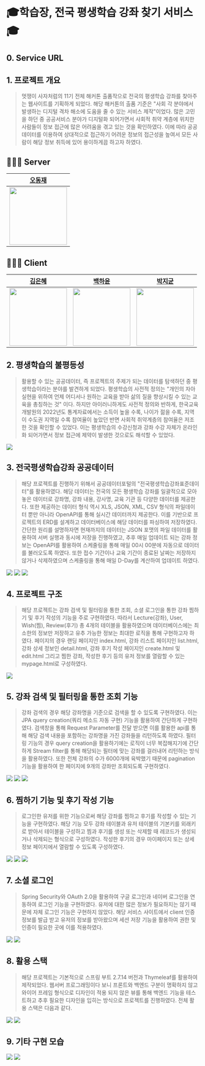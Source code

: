 # :mortar_board:학습장, 전국 평생학습 강좌 찾기 서비스:mortar_board:

## 0. Service URL

## 1. 프로젝트 개요
> 멋쟁이 사자처럼의 11기 전체 해커톤 출품작으로 전국의 평생학습 강좌를 찾아주는 웹사이트를 기획하게 되었다. 해당 해커톤의 출품 기준은 "사회 각 분야에서 발생하는 디지털 격차 해소에 도움을 줄 수 있는 서비스 제작"이었다. 많은 고민을 하던 중 공공서비스 분야가 디지털화 되어가면서 사회적 취약 계층에 위치한 사람들이 정보 접근에 많은 어려움을 겪고 있는 것을 확인하였다. 이에 따라 공공데이터를 이용하여 상대적으로 접근하기 어려운 정보의 접근성을 높여서 모든 사람이 해당 정보 취득에 있어 용이하게끔 하고자 하였다.
## 👩🏻‍💻 Server
| [오동재](https://github.com/djdongjae) |
|:---:|
| <img src="https://github.com/djdongjae.png" width="150"> |
## 👩🏻‍💻 Client
| [김은혜](https://github.com/gracekim527) | [백하윤](https://github.com/hayoon07) | [박지균](https://github.com/jivirus) |
|:---:|:---:|:---:|
| <img src="https://github.com/gracekim527.png" width="150"> | <img src="https://github.com/hayoon07.png" width="150"> | <img src="https://github.com/jivirus.png" width="150"> |

## 2. 평생학습의 불평등성
> 활용할 수 있는 공공데이터, 즉 프로젝트의 주제가 되는 데이터를 탐색하던 중 평생학습이라는 분야를 발견하게 되었다. 평생학습의 사전적 정의는 "개인의 자아실현을 위하여 언제 어디서나 원하는 교육을 받아 삶의 질을 향상시킬 수 있는 교육을 총칭하는 것" 이다. 하지만 아이러니하게도 사전적 정의와 반하게, 한국교육개발원의 2022년도 통계자료에서는 소득이 높을 수록, 나이가 젊을 수록, 지역이 수도권 지역일 수록 참여율이 높았던 반면 사회적 취약계층의 참여율은 저조한 것을 확인할 수 있었다. 이는 평생학습의 수강신청과 강좌 수강 자체가 온라인화 되어가면서 정보 접근에 제약이 발생한 것으로도 해석할 수 있었다.
<img src="https://github.com/LikeLion-11th-SKHU/hakSeubJang-BE/assets/93889207/373df7be-040e-4038-869d-fcf11667ba00">

## 3. 전국평생학습강좌 공공데이터
> 해당 프로젝트를 진행하기 위해서 공공데이터포털의 "전국평생학습강좌표준데이터"를 활용하였다. 해당 데이터는 전국의 모든 평생학습 강좌를 일괄적으로 모아 놓은 데이터로 강좌명, 강좌 내용, 강사명, 교육 기관 등 다양한 데이터를 제공한다. 또한 제공하는 데이터 형식 역시 XLS, JSON, XML, CSV 형식의 파일데이터 뿐만 아니라 OpenAPI를 통해 실시간 데이터까지 제공한다. 이를 기반으로 프로젝트의 ERD를 설계하고 데이터베이스에 해당 데이터를 파싱하여 저장하였다. 간단한 원리를 설명하자면 현재까지의 데이터는 JSON 포맷의 파일 데이터를 활용하여 서버 실행과 동시에 저장을 진행하였고, 추후 매일 업데이트 되는 강좌 정보는 OpenAPI를 활용하여 스케줄링을 통해 매일 00시 00분에 자동으로 데이터를 불러오도록 하였다. 또한 접수 기간이나 교육 기간이 종료된 날짜는 저장하지 않거나 삭제하였으며 스케줄링을 통해 매일 D-Day를 계산하여 업데이트 하였다.
<img src="https://github.com/LikeLion-11th-SKHU/hakSeubJang-BE/assets/93889207/67f42a21-968b-424d-963f-5937f49e112b">
<img src="https://github.com/LikeLion-11th-SKHU/hakSeubJang-BE/assets/93889207/16ed59f6-8116-4ba2-be5f-9ff36395a2f0">
<img src="https://github.com/LikeLion-11th-SKHU/hakSeubJang-BE/assets/93889207/bdb9fabd-2789-43fd-a6ac-3176b255434d">

## 4. 프로젝트 구조
> 해당 프로젝트는 강좌 검색 및 필터링을 통한 조회, 소셜 로그인을 통한 강좌 찜하기 및 후기 작성의 기능을 주로 구현하였다. 따라서 Lecture(강좌), User, Wish(찜), Review(후기) 총 4개의 테이블을 활용하였으며 데이터베이스에는 최소한의 정보만 저장하고 유추 가능한 정보는 최대한 로직을 통해 구현하고자 하였다. 페이지의 경우 랜딩 페이지인 index.html, 강좌 리스트 페이지인 list.html, 강좌 상세 정보인 detail.html, 강좌 후기 작성 페이지인 create.html 및 edit.html 그리고 찜한 강좌, 작성한 후기 등의 유저 정보를 열람할 수 있는 mypage.html로 구성하였다.
<img src="https://github.com/LikeLion-11th-SKHU/hakSeubJang-BE/assets/93889207/298b4a11-2db3-437b-a714-ef4cbe646a78">

## 5. 강좌 검색 및 필터링을 통한 조회 기능
> 강좌 검색의 경우 해당 강좌명을 기준으로 검색을 할 수 있도록 구현하였다. 이는 JPA query creation(쿼리 메소드 자동 구현) 기능을 활용하여 간단하게 구현하였다. 검색창을 통해 Request Parameter를 전달 받으면 이를 활용한 api를 통해 해당 검색 내용을 포함하는 강좌명을 가진 강좌들을 리턴하도록 하였다. 필터링 기능의 경우 query creation을 활용하기에는 로직이 너무 복잡해지기에 간단하게 Stream filter를 통해 해당되는 필터에 맞는 강좌를 걸러내어 리턴하는 방식을 활용하였다. 또한 전체 강좌의 수가 6000개에 육박했기 때문에 pagination 기능을 활용하여 한 페이지에 9개의 강좌만 조회되도록 구현하였다.
<img src="https://github.com/LikeLion-11th-SKHU/hakSeubJang-BE/assets/93889207/e21c7aea-0b6f-406d-9b7d-4f6af4ca343c">
<img src="https://github.com/LikeLion-11th-SKHU/hakSeubJang-BE/assets/93889207/95360bf1-8f78-4ca7-9b5b-ceaab2062611">
<img src="https://github.com/LikeLion-11th-SKHU/hakSeubJang-BE/assets/93889207/6c2cddfc-cdd2-4533-9582-201b990c4674">

## 6. 찜하기 기능 및 후기 작성 기능
> 로그인한 유저를 위한 기능으로써 해당 강좌를 찜하고 후기를 작성할 수 있는 기능을 구현하였다. 해당 기능 모두 강좌 테이블과 유저 테이블의 기본키를 외래키로 받아서 테이블을 구성하고 찜과 후기를 생성 또는 삭제할 때 레코드가 생성되거나 삭제되는 형식으로 구성하였다. 작성한 후기의 경우 마이페이지 또는 상세 정보 페이지에서 열람할 수 있도록 구성하였다.
<img src="https://github.com/LikeLion-11th-SKHU/hakSeubJang-BE/assets/93889207/79047609-5741-4e6e-a2dc-de351742ce26">
<img src="https://github.com/LikeLion-11th-SKHU/hakSeubJang-BE/assets/93889207/58996230-43e3-4f09-8774-4a0d06ba7ea3">
<img src="https://github.com/LikeLion-11th-SKHU/hakSeubJang-BE/assets/93889207/2c5945e3-4bce-452f-a12c-2402252f7196">

## 7. 소셜 로그인
> Spring Security와 OAuth 2.0을 활용하여 구글 로그인과 네이버 로그인을 연동하여 로그인 기능을 구현하였다. 유저에 대한 많은 정보가 필요하지는 않기 때문에 자체 로그인 기능은 구현하지 않았다. 해당 서비스 사이트에서 client 인증 정보를 발급 받고 유저의 정보를 받아왔으며 세션 저장 기능을 활용하여 권한 및 인증이 필요한 곳에 이를 적용하였다.
<img src="https://github.com/LikeLion-11th-SKHU/hakSeubJang-BE/assets/93889207/0e188551-65d6-406c-859a-a3ff4c614be2">
<img src="https://github.com/LikeLion-11th-SKHU/hakSeubJang-BE/assets/93889207/ac917e3f-d39f-4572-999a-e4acd0c12df5">

## 8. 활용 스택
> 해당 프로젝트는 기본적으로 스프링 부트 2.7.14 버전과 Thymeleaf를 활용하여 제작되었다. 웹서버 프로그래밍이다 보니 프론트와 백엔드 구분이 명확하지 않고 와이어 프레임 형식으로 디자인이 적용 되지 않은 뷰를 통해 백엔드 기능을 테스트하고 추후 필요한 디자인을 입히는 방식으로 프로젝트를 진행하였다. 전체 활용 스택은 다음과 같다.
<img src="https://github.com/LikeLion-11th-SKHU/hakSeubJang-BE/assets/93889207/f4578ea3-3ca0-49b6-bbe2-0f350943536c">
<img src="https://github.com/LikeLion-11th-SKHU/hakSeubJang-BE/assets/93889207/5a2493d4-78ea-4bdf-bc67-b88222ab7753">

## 9. 기타 구현 모습
<img src="https://github.com/LikeLion-11th-SKHU/hakSeubJang-BE/assets/93889207/a43ffe47-2495-4842-a9f8-8c120015d7f2">
<img src="https://github.com/LikeLion-11th-SKHU/hakSeubJang-BE/assets/93889207/308e93dd-11a5-45c8-a4ac-0dd38e0d0bd6">

